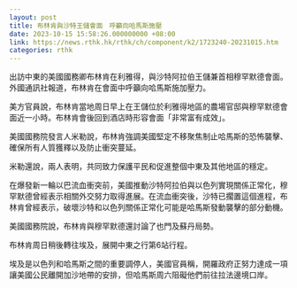 ```yaml
---
layout: post
title: 布林肯與沙特王儲會面　呼籲向哈馬斯施壓
date: 2023-10-15 15:58:26.000000000 +08:00
link: https://news.rthk.hk/rthk/ch/component/k2/1723240-20231015.htm
categories: rthk
---
```


出訪中東的美國國務卿布林肯在利雅得，與沙特阿拉伯王儲兼首相穆罕默德會面。外國通訊社報道，布林肯在會面中呼籲向哈馬斯施加壓力。

美方官員說，布林肯當地周日早上在王儲位於利雅得地區的農場官邸與穆罕默德會面近一小時。布林肯會後回到酒店時形容會面「非常富有成效」。

美國國務院發言人米勒說，布林肯強調美國堅定不移聚焦制止哈馬斯的恐怖襲擊、確保所有人質獲釋以及防止衝突蔓延。

米勒還說，兩人表明，共同致力保護平民和促進整個中東及其他地區的穩定。

在爆發新一輪以巴流血衝突前，美國推動沙特阿拉伯與以色列實現關係正常化，穆罕默德曾經表示相關外交努力取得進展。在流血衝突後，沙特已擱置這個進程，布林肯曾經表示，破壞沙特和以色列關係正常化可能是哈馬斯發動襲擊的部分動機。

美國國務院說，布林肯與穆罕默德還討論了也門及蘇丹局勢。

布林肯周日稍後轉往埃及，展開中東之行第6站行程。

埃及是以色列和哈馬斯之間的重要調停人，美國官員稱，開羅政府正努力達成一項讓美國公民離開加沙地帶的安排，但哈馬斯周六阻礙他們前往拉法邊境口岸。
